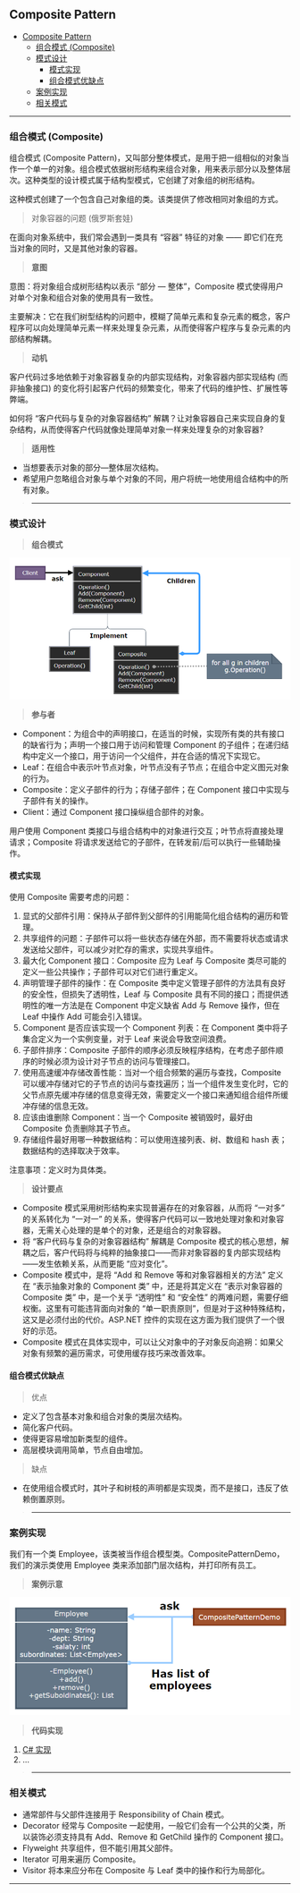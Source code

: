 ## Composite Pattern

- [Composite Pattern](#composite-pattern)
	- [组合模式 (Composite)](#组合模式-composite)
	- [模式设计](#模式设计)
		- [模式实现](#模式实现)
		- [组合模式优缺点](#组合模式优缺点)
	- [案例实现](#案例实现)
	- [相关模式](#相关模式)

---
### 组合模式 (Composite)

组合模式 (Composite Pattern)，又叫部分整体模式，是用于把一组相似的对象当作一个单一的对象。组合模式依据树形结构来组合对象，用来表示部分以及整体层次。这种类型的设计模式属于结构型模式，它创建了对象组的树形结构。

这种模式创建了一个包含自己对象组的类。该类提供了修改相同对象组的方式。

> 对象容器的问题 (俄罗斯套娃) 

在面向对象系统中，我们常会遇到一类具有 “容器” 特征的对象 —— 即它们在充当对象的同时，又是其他对象的容器。

> **意图**

意图：将对象组合成树形结构以表示 “部分 — 整体”，Composite 模式使得用户对单个对象和组合对象的使用具有一致性。

主要解决：它在我们树型结构的问题中，模糊了简单元素和复杂元素的概念，客户程序可以向处理简单元素一样来处理复杂元素，从而使得客户程序与复杂元素的内部结构解耦。

> **动机**

客户代码过多地依赖于对象容器复杂的内部实现结构，对象容器内部实现结构 (而非抽象接口) 的变化将引起客户代码的频繁变化，带来了代码的维护性、扩展性等弊端。

如何将 “客户代码与复杂的对象容器结构” 解耦？让对象容器自己来实现自身的复杂结构，从而使得客户代码就像处理简单对象一样来处理复杂的对象容器?

> **适用性**

- 当想要表示对象的部分—整体层次结构。
- 希望用户忽略组合对象与单个对象的不同，用户将统一地使用组合结构中的所有对象。

>---
### 模式设计

> **组合模式**

  ![组合模式](img/组合模式设计.png)

> **参与者**

- Component：为组合中的声明接口，在适当的时候，实现所有类的共有接口的缺省行为；声明一个接口用于访问和管理 Component 的子组件；在递归结构中定义一个接口，用于访问一个父组件，并在合适的情况下实现它。
- Leaf：在组合中表示叶节点对象，叶节点没有子节点；在组合中定义图元对象的行为。
- Composite：定义子部件的行为；存储子部件；在 Component 接口中实现与子部件有关的操作。
- Client：通过 Component 接口操纵组合部件的对象。

用户使用 Component 类接口与组合结构中的对象进行交互；叶节点将直接处理请求；Composite 将请求发送给它的子部件，在转发前/后可以执行一些辅助操作。

#### 模式实现

使用 Composite 需要考虑的问题：

1. 显式的父部件引用：保持从子部件到父部件的引用能简化组合结构的遍历和管理。
2. 共享组件的问题：子部件可以将一些状态存储在外部，而不需要将状态或请求发送给父部件，可以减少对贮存的需求，实现共享组件。
3. 最大化 Component 接口：Composite 应为 Leaf 与 Composite 类尽可能的定义一些公共操作；子部件可以对它们进行重定义。
4. 声明管理子部件的操作：在 Composite 类中定义管理子部件的方法具有良好的安全性，但损失了透明性，Leaf 与 Composite 具有不同的接口；而提供透明性的唯一方法是在 Component 中定义缺省 Add 与 Remove 操作，但在 Leaf 中操作 Add 可能会引入错误。
5. Component 是否应该实现一个 Component 列表：在 Component 类中将子集合定义为一个实例变量，对于 Leaf 来说会导致空间浪费。
6. 子部件排序：Composite 子部件的顺序必须反映程序结构，在考虑子部件顺序的时候必须为设计对子节点的访问与管理接口。
7. 使用高速缓冲存储改善性能：当对一个组合频繁的遍历与查找，Composite 可以缓冲存储对它的子节点的访问与查找遍历；当一个组件发生变化时，它的父节点原先缓冲存储的信息变得无效，需要定义一个接口来通知组合组件所缓冲存储的信息无效。
8. 应该由谁删除 Component：当一个 Composite 被销毁时，最好由 Composite 负责删除其子节点。
9. 存储组件最好用哪一种数据结构：可以使用连接列表、树、数组和 hash 表；数据结构的选择取决于效率。

注意事项：定义时为具体类。

> **设计要点**

- Composite 模式采用树形结构来实现普遍存在的对象容器，从而将 “一对多” 的关系转化为 “一对一” 的关系，使得客户代码可以一致地处理对象和对象容器，无需关心处理的是单个的对象，还是组合的对象容器。
- 将 “客户代码与复杂的对象容器结构” 解耦是 Composite 模式的核心思想，解耦之后，客户代码将与纯粹的抽象接口——而非对象容器的复内部实现结构——发生依赖关系，从而更能 “应对变化”。
- Composite 模式中，是将 “Add 和 Remove 等和对象容器相关的方法” 定义在 “表示抽象对象的 Component 类” 中，还是将其定义在 “表示对象容器的 Composite 类” 中，是一个关乎 “透明性” 和 “安全性” 的两难问题，需要仔细权衡。这里有可能违背面向对象的 “单一职责原则”，但是对于这种特殊结构，这又是必须付出的代价。ASP.NET 控件的实现在这方面为我们提供了一个很好的示范。
- Composite 模式在具体实现中，可以让父对象中的子对象反向追朔：如果父对象有频繁的遍历需求，可使用缓存技巧来改善效率。

#### 组合模式优缺点

> 优点

- 定义了包含基本对象和组合对象的类层次结构。
- 简化客户代码。
- 使得更容易增加新类型的组件。
- 高层模块调用简单，节点自由增加。

> 缺点
 
- 在使用组合模式时，其叶子和树枝的声明都是实现类，而不是接口，违反了依赖倒置原则。

>---
### 案例实现

我们有一个类 Employee，该类被当作组合模型类。CompositePatternDemo，我们的演示类使用 Employee 类来添加部门层次结构，并打印所有员工。

> **案例示意**

  ![案例](img/组合模式案例.png)

> **代码实现**

1. [C# 实现](../../_DP_04_程序参考/DesignPatterns%20For%20CSharp/Structural%20Patterns/Composite/Composite.cs)
2. ...

>---
### 相关模式

- 通常部件与父部件连接用于 Responsibility of Chain 模式。
- Decorator 经常与 Composite 一起使用，一般它们会有一个公共的父类，所以装饰必须支持具有 Add、Remove 和 GetChild 操作的 Component 接口。
- Flyweight 共享组件，但不能引用其父部件。
- Iterator 可用来遍历 Composite。
- Visitor 将本来应分布在 Composite 与 Leaf 类中的操作和行为局部化。

---